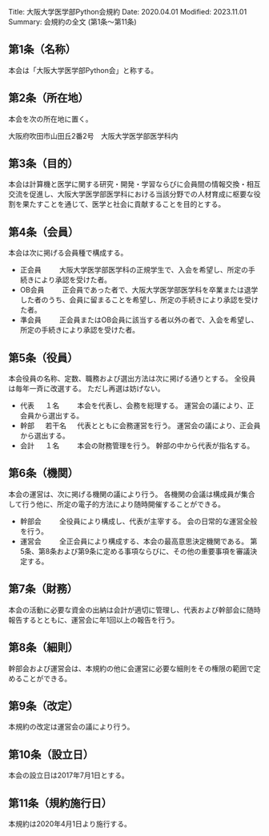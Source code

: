 Title: 大阪大学医学部Python会規約 
Date: 2020.04.01
Modified: 2023.11.01
Summary: 会規約の全文 (第1条〜第11条)

## 第1条（名称）<span id="article-1"></span>
本会は「大阪大学医学部Python会」と称する。

## 第2条（所在地）<span id="article-2"></span>
本会を次の所在地に置く。

大阪府吹田市山田丘2番2号　大阪大学医学部医学科内

## 第3条（目的）<span id="article-3"></span>
本会は計算機と医学に関する研究・開発・学習ならびに会員間の情報交換・相互交流を促進し、大阪大学医学部医学科における当該分野での人材育成に枢要な役割を果たすことを通じて、医学と社会に貢献することを目的とする。

## 第4条（会員）<span id="article-4"></span>
本会は次に掲げる会員種で構成する。

- 正会員
&emsp;&emsp;
大阪大学医学部医学科の正規学生で、入会を希望し、所定の手続きにより承認を受けた者。
- OB会員
&emsp;&emsp;
正会員であった者で、大阪大学医学部医学科を卒業または退学した者のうち、会員に留まることを希望し、所定の手続きにより承認を受けた者。
- 準会員
&emsp;&emsp;
正会員またはOB会員に該当する者以外の者で、入会を希望し、所定の手続きにより承認を受けた者。

## 第5条（役員）<span id="article-5"></span>
本会役員の名称、定数、職務および選出方法は次に掲げる通りとする。
全役員は毎年一斉に改選する。
ただし再選は妨げない。

- 代表
&emsp;
１名
&emsp;&emsp;
本会を代表し、会務を総理する。
運営会の議により、正会員から選出する。
- 幹部
&emsp;
若干名
&emsp;
代表とともに会務運営を行う。
運営会の議により、正会員から選出する。
- 会計
&emsp;
１名
&emsp;&emsp;
本会の財務管理を行う。
幹部の中から代表が指名する。

## 第6条（機関）<span id="article-6"></span>
本会の運営は、次に掲げる機関の議により行う。
各機関の会議は構成員が集合して行う他に、所定の電子的方法により随時開催することができる。

- 幹部会
&emsp;&emsp;
全役員により構成し、代表が主宰する。
会の日常的な運営全般を行う。
- 運営会
&emsp;&emsp;
全正会員により構成する、本会の最高意思決定機関である。
第5条、第8条および第9条に定める事項ならびに、その他の重要事項を審議決定する。

## 第7条（財務）<span id="article-7"></span>
本会の活動に必要な資金の出納は会計が適切に管理し、代表および幹部会に随時報告するとともに、運営会に年1回以上の報告を行う。 

## 第8条（細則）<span id="article-8"></span>
幹部会および運営会は、本規約の他に会運営に必要な細則をその権限の範囲で定めることができる。 

## 第9条（改定）<span id="article-9"></span>
本規約の改定は運営会の議により行う。

## 第10条（設立日）<span id="article-10"></span>
本会の設立日は2017年7月1日とする。 

## 第11条（規約施行日）<span id="article-11"></span>
本規約は2020年4月1日より施行する。
